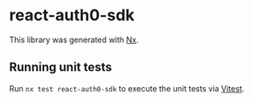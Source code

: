 # react-auth0-sdk

This library was generated with [Nx](https://nx.dev).

## Running unit tests

Run `nx test react-auth0-sdk` to execute the unit tests via [Vitest](https://vitest.dev/).
